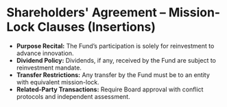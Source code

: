# Shareholders' Agreement – Mission-Lock Clauses (Insertions)

- **Purpose Recital:** The Fund’s participation is solely for reinvestment to advance innovation.
- **Dividend Policy:** Dividends, if any, received by the Fund are subject to reinvestment mandate.
- **Transfer Restrictions:** Any transfer by the Fund must be to an entity with equivalent mission-lock.
- **Related-Party Transactions:** Require Board approval with conflict protocols and independent assessment.
